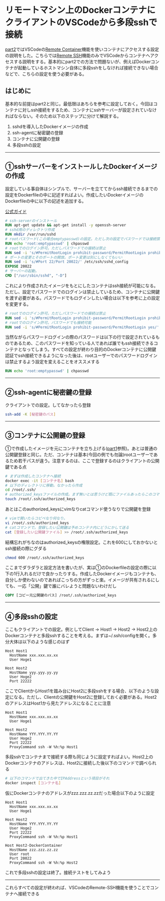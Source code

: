 # リモートマシン上のDockerコンテナにクライアントのVSCodeから多段sshで接続

[part2](Docker%20part2.%20dockerコンテナ%20with%20VSCode.md)ではVSCodeの[Remote Container](https://marketplace.visualstudio.com/items?itemName=ms-vscode-remote.remote-containers)機能を使いコンテナにアクセスする設定の説明をした。こちらでは[Remote SSH](https://marketplace.visualstudio.com/items?itemName=ms-vscode-remote.remote-ssh)機能のみでVSCodeからコンテナへアクセスする説明をする。基本的にpart2での方法で問題ないが、例えばDockerコンテナが起動しているホストマシン自体に多段sshをしなければ接続できない場合などで、こちらの設定を使う必要がある。

## はじめに

基本的な前提はpart2と同じ。最低限はあちらを参考に設定しておく。今回はコンテナに対しssh接続をするため、コンテナにsshサーバーが設定されていなければならない。そのため以下のステップに分けて解説する。

1. sshdを導入したDockerイメージの作成
2. ssh-agentに秘密鍵の登録
3. コンテナに公開鍵の登録
4. 多段sshの設定

---

## ①sshサーバーをインストールしたDockerイメージの作成

設定している事自体はシンプルで、サーバーを立ててからssh接続できるまでの設定をDockerfileの中に記述すればよい。作成したいDockerイメージのDockerfileの中に以下の記述を追加する。

[公式ガイド](https://docs.docker.jp/engine/examples/running_ssh_service.html)

```dockerfile
# ssh-serverのインストール
RUN apt-get update && apt-get install -y openssh-server
# sshd用のディレクトリ作成
RUN mkdir /var/run/sshd
# rootパスワード(この場合emptypasswd)の設定。ただし次の設定でパスワードでは接続禁止
RUN echo 'root:emptypasswd' | chpasswd
# rootでのログイン許可。ただしパスワードでの接続は禁止
RUN sed -i 's/#PermitRootLogin prohibit-password/PermitRootLogin prohibit-password/' /etc/ssh/sshd_config
# ポートの変更とそのポートの開放。ポート変更は別にしなくてもいい
RUN sed -i 's/#Port 22/Port 20022/' /etc/ssh/sshd_config
EXPOSE 20022
# サーバーの起動。
CMD ["/usr/sbin/sshd", "-D"]
```

これにより作成されたイメージをもとにしたコンテナはssh接続が可能になる。ただし、設定でパスワードでのログインは禁止しているため、コンテナに公開鍵を渡す必要がある。パスワードでもログインしたい場合は以下を参考に上の設定を変更する。

```dockerfile
# rootでのログイン許可。ただしパスワードでの接続は禁止
RUN sed -i 's/#PermitRootLogin prohibit-password/PermitRootLogin prohibit-password/' /etc/ssh/sshd_config
# rootでのログイン許可。パスワードでも接続可能
RUN sed -i 's/#PermitRootLogin prohibit-password/PermitRootLogin yes/' /etc/ssh/sshd_config
```

当然ながらパスワードログインの際のパスワードは以下の行で設定されているものであるため、このパスワードを知っている人であれば誰でもssh接続できるコンテナとなってしまう。すべての設定が終わり目的のDockerコンテナに公開鍵認証でssh接続できるようになった後は、rootユーザーでのパスワードログインは禁止するよう設定を変えることをオススメする

```dockerfile
RUN echo 'root:emptypasswd' | chpasswd
```

---

## ②ssh-agentに秘密鍵の登録

クライアントでの設定。してなかったら登録

```bash
ssh-add -K [秘密鍵のパス]
```

---

## ③コンテナに公開鍵の登録

①で作成したイメージを元にコンテナを立ち上げる([part1](Docker%20part1.%20dockerで仮想環境の用意.md)参照)。あとは普通の公開鍵登録と同じ。ただ、コンテナは基本(今回の例でも勿論)rootユーザーであるため若干パスが違う。注意するのは、ここで登録するのはクライアントの公開鍵である点

```bash
# まずは作成したコンテナへ接続
docker exec -it [コンテナ名] bash
# 以下のディレクトリに移動。なかったら作成
cd /root/.ssh/
# authorized_keysファイルの作成。まず無いとは思うけど既にファイルあったらこのコマンドは無視
touch /root/.ssh/authorized_keys
```

あとはこのauthorized_keysにvimなりcatコマンド使うなりで公開鍵を登録

```bash
# vimで開いたらコピペなり何なり。
vi /root/.ssh/authorized_keys
# catコマンドで。登録したい公開鍵は予めコンテナ内にどうにかして送る
cat [登録したい公開鍵ファイル] >> /root/.ssh/authorized_keys
```

結構忘れがちなのはauthorized_keysの権限設定。これを600にしておかないとssh接続の際にグダる

```bash
chmod 600 /root/.ssh/authorized_keys
```

ここまでダラダラと設定方法を書いたが、実は①のDockerfileの設定の際に以下の1行入れるだけで良かったりする。作成したDockerイメージもコンテナも、自分しか使わないのであればこっちの方がずっと楽。イメージが共有されるにしても、一応「公開」鍵で誰にバレようと問題ないわけだし

```dockerfile
COPY [コピー元公開鍵のパス] /root/.ssh/authorized_keys
```

---

## ④多段sshの設定

ここもクライアントでの設定。例としてClient -> Host1 -> Host2 -> Host2上のDockerコンテナと多段sshすることを考える。まずは~/.ssh/configを開く。多分大体は以下のような感じのはず

```configs
Host Host1
  HostName xxx.xxx.xx.xx
  User Hoge1

Host Host2
  HostName yyy.yyy.yy.yy
  User Hoge2
  Port 22222
```

ここでClientからHost1を踏み台にHost2に多段sshをする場合、以下のような設定になる。ただし、Clientの公開鍵をHost2に登録しておく必要がある。Host2のアドレスはHost1から見たアドレスになることに注意

```configs
Host Host1
  HostName xxx.xxx.xx.xx
  User Hoge1

Host Host2
  HostName YYY.YYY.YY.YY
  User Hoge2
  Port 22222
  ProxyCommand ssh -W %h:%p Host1
```

多段sshでコンテナまで接続する際も同じように設定すればよい。Host2上のDockerコンテナのアドレスは、Host2に接続した後以下のコマンドで調べられる

```bash
# 以下のコマンドで出てきた中でIPAddressという項目がそれ
docker inspect [コンテナ名]
```

仮にDockerコンテナのアドレスがzzz.zzz.zz.zzだった場合以下のように設定

```configs
Host Host1
  HostName xxx.xxx.xx.xx
  User Hoge1

Host Host2
  HostName YYY.YYY.YY.YY
  User Hoge2
  Port 22222
  ProxyCommand ssh -W %h:%p Host1

Host Host2-DockerContainer
  HostName zzz.zzz.zz.zz
  User root
  Port 20022
  ProxyCommand ssh -W %h:%p Host2
```

これで多段sshの設定は終了。接続テストをしてみよう

---

これらすべての設定が終われば、VSCodeのRemote-SSH機能を使うことでコンテナへ接続できる

